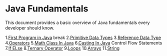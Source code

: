 # Java Fundamentals

This document provides a basic overview of Java fundamentals every developer should know.

1.[First Program in Java](https://github.com/ashwinisomani/Learn-ObjectOriented-in-JAVA/blob/master/src/FirstProgram/FirstProgram.java) break
2.[Primitive Data Types](https://github.com/ashwinisomani/Learn-ObjectOriented-in-JAVA/tree/master/src/PrimitiveDataType)
3.[Reference Data Type](https://github.com/ashwinisomani/Learn-ObjectOriented-in-JAVA/tree/master/src/ReferenceDataType)
4.[Operators](https://github.com/ashwinisomani/Learn-ObjectOriented-in-JAVA/tree/master/src/Operators)
5.[Math Class In Java](https://github.com/ashwinisomani/Learn-ObjectOriented-in-JAVA/tree/master/src/MathClass)
6.[Casting In Java](https://github.com/ashwinisomani/Learn-ObjectOriented-in-JAVA/blob/master/src/Casting/CastingExample.java)
Control Flow Statements
7.[If ELse](https://github.com/ashwinisomani/Learn-ObjectOriented-in-JAVA/tree/master/src/ControlFlow/IfElseStstements)
8.[Ternary Operator](https://github.com/ashwinisomani/Learn-ObjectOriented-in-JAVA/tree/master/src/ControlFlow/TernaryOperator)
9.[Loops](https://github.com/ashwinisomani/Learn-ObjectOriented-in-JAVA/tree/master/src/ControlFlow/Loops)
10.[Arrays](https://github.com/ashwinisomani/Learn-ObjectOriented-in-JAVA/tree/master/src/Arrays)
11.[String](https://github.com/ashwinisomani/Learn-ObjectOriented-in-JAVA/tree/master/src/Strings)


